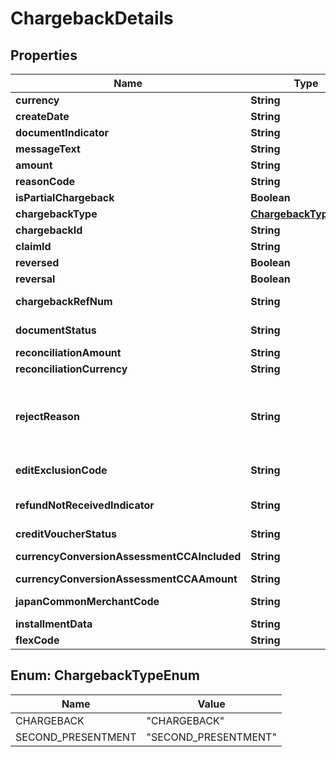 

# ChargebackDetails

## Properties

Name | Type | Description | Notes
------------ | ------------- | ------------- | -------------
**currency** | **String** | The chargeback currency.  The data should be standard currency alpha code |  [optional]
**createDate** | **String** | This is the date of the chargeback creation |  [optional]
**documentIndicator** | **String** | Document Indicator |  [optional]
**messageText** | **String** | Member message text to be used for the chargeback |  [optional]
**amount** | **String** | Chargeback Amount |  [optional]
**reasonCode** | **String** | Chargeback Reason Code |  [optional]
**isPartialChargeback** | **Boolean** | Indicates a partial chargeback |  [optional]
**chargebackType** | [**ChargebackTypeEnum**](#ChargebackTypeEnum) | Provide the chargeback type.  The following values are valid - CHARGEBACK, SECOND_PRESENTMENT |  [optional]
**chargebackId** | **String** | Identifier assigned to the Chargeback |  [optional]
**claimId** | **String** | Claim identifier |  [optional]
**reversed** | **Boolean** | Indicates this chargeback has been reversed |  [optional]
**reversal** | **Boolean** | Indicates this chargeback is a reversal chargeback |  [optional]
**chargebackRefNum** | **String** | Contains card issuer reference data for a specific cardholder transaction. This number must be unique within BIN. It is used to track the chargeback throughout its life cycle |  [optional]
**documentStatus** | **String** | The document status on chargebacks is helpful for customers to identify the chargebacks that need documents to be uploaded within the stipulated 8 days limit for uploading documentation after chargeback creation. |  [optional]
**reconciliationAmount** | **String** | Reconciliation amount of the chargeback type. Amount will only be retrieved by the receiver side of the dispute cycle. |  [optional]
**reconciliationCurrency** | **String** | Reconciliation currency of the chargeback type. Currency will only be retrieved by the receiver side of the dispute cycle. |  [optional]
**rejectReason** | **String** | Chargeback reject reason.  Bridged chargeback reject reason - Possible values:   Code1&#x3D;2802(00):D0025/000;DE072&#x3D;D0025\\\\\\\\0000\\\\\\\\\\\\\\\\ - Ineligible chargeback reject reason codes &#39;FNS COUNTER EXCEEDED&#39;   Code1&#x3D;2801(00):D0025/000;DE072&#x3D;D0025\\\\\\\\0000\\\\\\\\\\\\\\\\ - Ineligible chargeback reject reason codes &#39;FNS DATE EXCEEDED&#39;   Code1&#x3D;2570(00):D0025/000;DE072&#x3D;D0025\\\\\\\\0000\\\\\\\\\\\\\\\\ - Chargeback not allowed beyond 120 days of transaction date   Code1&#x3D;5050(00):D0025/000;DE072&#x3D;D0025\\\\\\\\0000\\\\\\\\\\\\\\\\ - New amount and Org amount can&#39;t be equal   Code1&#x3D;5051(00):D0025/000;DE072&#x3D;D0025\\\\\\\\0000\\\\\\\\\\\\\\\\ - Other errors                |  [optional]
**editExclusionCode** | **String** | Edit exclusion code to bypass clearing system edits. Valid Values - Y ,B0,B1,B2,B3,B4,B5,B6,B7,B8,B9,BA,BB,BC,BD,BE,BF,BG,BH,BI,BJ,BK,BL,BM,BN,BO,BP,BQ,BR,BS,BT,BU,BV,BW,BX,BY,BZ,SPACES. |  [optional]
**refundNotReceivedIndicator** | **String** | Cardholder/Issuer did not receive refund when a first chargeback was rejected by Collaboration with reason code 5000 indicating refund provided. 20 days after rejection of CB through collaboration. This field is only applicable if chargebackType is CHARGEBACK. Valid values are: true, false. |  [optional]
**creditVoucherStatus** | **String** | The actual status of the credit voucher |  [optional]
**currencyConversionAssessmentCCAIncluded** | **String** | Currency Conversion Assessment amount applied for full first chargeback, to indicate, if Currency Conversion Assessment was included or not for qualified transactions. |  [optional]
**currencyConversionAssessmentCCAAmount** | **String** | Currency Conversion Assessment amount Fee associated with full first chargeback. |  [optional]
**japanCommonMerchantCode** | **String** | Identifies the merchant&#39;s category in Japan referred to as the Common Merchant Category Code (CMC). Mastercard uses this value to identify a link to a corresponding Mastercard Assigned ID. |  [optional]
**installmentData** | **String** | Provides information about the installment payment option selected by the cardholder at the point of interaction. |  [optional]
**flexCode** | **String** | Specific to Brazil Flex Card transactions to communicate the product code used for clearing. |  [optional]



## Enum: ChargebackTypeEnum

Name | Value
---- | -----
CHARGEBACK | &quot;CHARGEBACK&quot;
SECOND_PRESENTMENT | &quot;SECOND_PRESENTMENT&quot;



